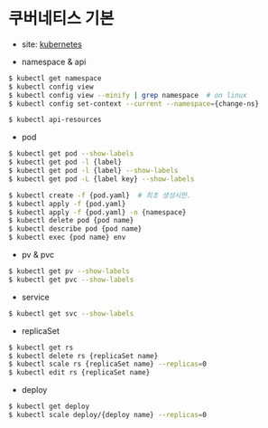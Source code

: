 # 쿠버네티스 기본

* site: [kubernetes](https://kubernetes.io/ko/)


* namespace & api
```bash
$ kubectl get namespace
$ kubectl config view
$ kubectl config view --minify | grep namespace  # on linux
$ kubectl config set-context --current --namespace={change-ns}

$ kubectl api-resources
```

* pod
```bash
$ kubectl get pod --show-labels
$ kubectl get pod -l {label}
$ kubectl get pod -l {label} --show-labels
$ kubectl get pod -L {label key} --show-labels

$ kubectl create -f {pod.yaml}  # 최초 생성시만. 
$ kubectl apply -f {pod.yaml}
$ kubectl apply -f {pod.yaml} -n {namespace}
$ kubectl delete pod {pod name}
$ kubectl describe pod {pod name}
$ kubectl exec {pod name} env
```

* pv & pvc
```bash
$ kubectl get pv --show-labels
$ kubectl get pvc --show-labels
```

* service
```bash
$ kubectl get svc --show-labels
```

* replicaSet
```bash
$ kubectl get rs
$ kubectl delete rs {replicaSet name}
$ kubectl scale rs {replicaSet name} --replicas=0
$ kubectl edit rs {replicaSet name}
```

* deploy
```bash
$ kubectl get deploy
$ kubectl scale deploy/{deploy name} --replicas=0
```
